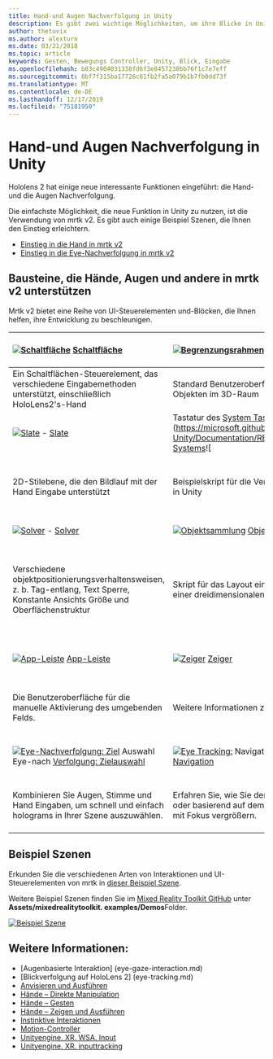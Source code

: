 ```yaml
---
title: Hand-und Augen Nachverfolgung in Unity
description: Es gibt zwei wichtige Möglichkeiten, um ihre Blicke in Unity, Handgesten und Bewegungs Controllern zu übernehmen.
author: thetuvix
ms.author: alexturn
ms.date: 03/21/2018
ms.topic: article
keywords: Gesten, Bewegungs Controller, Unity, Blick, Eingabe
ms.openlocfilehash: b83c4904031338fd6f3e8457238bb76f1c7e7eff
ms.sourcegitcommit: 8bf7f315ba17726c61fb2fa5a079b1b7fb0dd73f
ms.translationtype: MT
ms.contentlocale: de-DE
ms.lasthandoff: 12/17/2019
ms.locfileid: "75181950"
---
```

# <a name="articulated-hand-and-eye-tracking-in-unity"></a>Hand-und Augen Nachverfolgung in Unity

Hololens 2 hat einige neue interessante Funktionen eingeführt: die Hand-und die Augen Nachverfolgung.

Die einfachste Möglichkeit, die neue Funktion in Unity zu nutzen, ist die Verwendung von mrtk v2. Es gibt auch einige Beispiel Szenen, die Ihnen den Einstieg erleichtern.

* [Einstieg in die Hand in mrtk v2](https://microsoft.github.io/MixedRealityToolkit-Unity/Documentation/Input/HandTracking.html)
* [Einstieg in die Eye-Nachverfolgung in mrtk v2](https://microsoft.github.io/MixedRealityToolkit-Unity/Documentation/EyeTracking/EyeTracking_Main.html)

## <a name="building-blocks-supporting-hands-eyes-and-others-in-mrtk-v2"></a>Bausteine, die Hände, Augen und andere in mrtk v2 unterstützen

Mrtk v2 bietet eine Reihe von UI-Steuerelementen und-Blöcken, die Ihnen helfen, ihre Entwicklung zu beschleunigen.

|  [![Schaltfläche](images/MRTK_Button_Main.png)](https://microsoft.github.io/MixedRealityToolkit-Unity/Documentation/README_Button.html) [Schaltfläche](https://microsoft.github.io/MixedRealityToolkit-Unity/Documentation/README_Button.html) | [![Begrenzungsrahmen](images/MRTK_BoundingBox_Main.png)](https://microsoft.github.io/MixedRealityToolkit-Unity/Documentation/README_BoundingBox.html) [Begrenzungsrahmen](https://microsoft.github.io/MixedRealityToolkit-Unity/Documentation/README_BoundingBox.html) | [![Bearbeitungshandler](images/MRTK_Manipulation_Main.png)](https://microsoft.github.io/MixedRealityToolkit-Unity/Documentation/README_ManipulationHandler.html) [Bearbeitungshandler](https://microsoft.github.io/MixedRealityToolkit-Unity/Documentation/README_ManipulationHandler.html) |
|:--- | :--- | :--- |
| Ein Schaltflächen-Steuerelement, das verschiedene Eingabemethoden unterstützt, einschließlich HoloLens2's-Hand | Standard Benutzeroberfläche zum Bearbeiten von Objekten im 3D-Raum | Skript für die Bearbeitung von Objekten mit einem oder zwei Händen |
|  [![Slate](images/MRTK_Slate_Main.png)](https://microsoft.github.io/MixedRealityToolkit-Unity/Documentation/README_Slate.html) - [Slate](https://microsoft.github.io/MixedRealityToolkit-Unity/Documentation/README_Slate.html) | Tastatur des [System Tastatur](images/MRTK_SystemKeyboard_Main.png)](https://microsoft.github.io/MixedRealityToolkit-Unity/Documentation/README_SystemKeyboard.html) [Systems](https://microsoft.github.io/MixedRealityToolkit-Unity/Documentation/README_SystemKeyboard.html)![ | [![](images/InteractableExamples.png)](https://microsoft.github.io/MixedRealityToolkit-Unity/Documentation/README_Interactable.html) interactable- [Tabelle](https://microsoft.github.io/MixedRealityToolkit-Unity/Documentation/README_Interactable.html) |
| 2D-Stilebene, die den Bildlauf mit der Hand Eingabe unterstützt | Beispielskript für die Verwendung der System Tastatur in Unity  | Ein Skript für die Interaktion von Objekten mit visuellen Zuständen und Designunterstützung |
|  [![Solver](images/MRTK_Solver_Main.png)](https://microsoft.github.io/MixedRealityToolkit-Unity/Documentation/README_Solver.html) - [Solver](https://microsoft.github.io/MixedRealityToolkit-Unity/Documentation/README_Solver.html) | [![Objektsammlung](images/MRTK_ObjectCollection_Main.png)](https://microsoft.github.io/MixedRealityToolkit-Unity/Documentation/README_ManipulationHandler.html) [Objektsammlung](https://microsoft.github.io/MixedRealityToolkit-Unity/Documentation/README_ManipulationHandler.html) | [![QuickInfo](images/MRTK_Tooltip_Main.png)](https://microsoft.github.io/MixedRealityToolkit-Unity/Documentation/README_Tooltip.html) [QuickInfo](https://microsoft.github.io/MixedRealityToolkit-Unity/Documentation/README_Tooltip.html) |
| Verschiedene objektpositionierungsverhaltensweisen, z. b. Tag-entlang, Text Sperre, Konstante Ansichts Größe und Oberflächenstruktur | Skript für das Layout eines Arrays von Objekten in einer dreidimensionalen Form | Benutzeroberfläche der Anmerkung mit flexiblem Anker/pivotsystem, das zum bezeichnen von Bewegungs Controllern und Objekten verwendet werden kann. |
|  [![App-Leiste](images/MRTK_AppBar_Main.png)](https://microsoft.github.io/MixedRealityToolkit-Unity/Documentation/README_AppBar.html) [App-Leiste](https://microsoft.github.io/MixedRealityToolkit-Unity/Documentation/README_AppBar.html) | [![Zeiger](images/MRTK_Pointer_Main.png)](https://microsoft.github.io/MixedRealityToolkit-Unity/Documentation/Input/Pointers.html) [Zeiger](https://microsoft.github.io/MixedRealityToolkit-Unity/Documentation/Input/Pointers.html) | [![Fingertip-Visualisierung](images/MRTK_FingertipVisualization_Main.png)](https://microsoft.github.io/MixedRealityToolkit-Unity/Documentation/README_FingertipVisualization.html) [Fingertip-Visualisierung](https://microsoft.github.io/MixedRealityToolkit-Unity/Documentation/README_FingertipVisualization.html) |
| Die Benutzeroberfläche für die manuelle Aktivierung des umgebenden Felds. | Weitere Informationen zu verschiedenen Zeiger Typen | Visuelles Element auf der fingerinfo, das das Vertrauen für die direkte Interaktion verbessert |
|  [![Eye-Nachverfolgung: Ziel](images/mrtk_et_targetselect.png)](https://microsoft.github.io/MixedRealityToolkit-Unity/Documentation/EyeTracking/EyeTracking_TargetSelection.html) Auswahl Eye-nach [Verfolgung: Zielauswahl](https://microsoft.github.io/MixedRealityToolkit-Unity/Documentation/EyeTracking/EyeTracking_TargetSelection.html) | [![Eye Tracking:](images/mrtk_et_navigation.png)](https://microsoft.github.io/MixedRealityToolkit-Unity/Documentation/EyeTracking/EyeTracking_Navigation.html) Navigation im Navigationsbereich [: Navigation](https://microsoft.github.io/MixedRealityToolkit-Unity/Documentation/EyeTracking/EyeTracking_Navigation.html) | [![Eye Tracking: Heat Map](images/mrtk_et_heatmaps.png)](https://microsoft.github.io/MixedRealityToolkit-Unity/Documentation/EyeTracking/EyeTracking_Visualization.html) [Eye Tracking: Heat Map](https://microsoft.github.io/MixedRealityToolkit-Unity/Documentation/EyeTracking/EyeTracking_Visualization.html) |
| Kombinieren Sie Augen, Stimme und Hand Eingaben, um schnell und einfach holograms in Ihrer Szene auszuwählen. | Erfahren Sie, wie Sie den Text automatisch Scrollen oder basierend auf dem, was Sie sich ansehen, Inhalte mit Fokus vergrößern.| Beispiele für das Protokollieren, laden und visualisieren, was Benutzer in Ihrer APP betrachtet haben |

## <a name="example-scenes"></a>Beispiel Szenen

Erkunden Sie die verschiedenen Arten von Interaktionen und UI-Steuerelementen von mrtk in [dieser Beispiel Szene](https://microsoft.github.io/MixedRealityToolkit-Unity/Documentation/README_HandInteractionExamples.html).

Weitere Beispiel Szenen finden Sie im [Mixed Reality Toolkit GitHub](https://github.com/Microsoft/MixedRealityToolkit-Unity) unter **Assets/mixedrealitytoolkit. examples/Demos**Folder.

[![Beispiel Szene](images/MRTK_Examples.png)](https://microsoft.github.io/MixedRealityToolkit-Unity/Documentation/README_HandInteractionExamples.html)

## <a name="see-also"></a>Weitere Informationen:

* [Augenbasierte Interaktion] (eye-gaze-interaction.md)
* [Blickverfolgung auf HoloLens 2] (eye-tracking.md)
* [Anvisieren und Ausführen](gaze-and-commit.md)
* [Hände – Direkte Manipulation](direct-manipulation.md)
* [Hände – Gesten](gaze-and-commit.md#composite-gestures)
* [Hände – Zeigen und Ausführen](point-and-commit.md)
* [Instinktive Interaktionen](interaction-fundamentals.md)
* [Motion-Controller](motion-controllers.md)
* [Unityengine. XR. WSA. Input](https://docs.unity3d.com/ScriptReference/XR.WSA.Input.InteractionManager.html)
* [Unityengine. XR. inputtracking](https://docs.unity3d.com/ScriptReference/XR.InputTracking.html)

